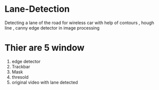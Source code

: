 # Lane-Detection
Detecting a lane of the road for wireless car with help of contours , hough line , canny edge detector in image processing 

# Thier are 5 window 
1) edge detector
2) Trackbar 
3) Mask
4) thresold
5) original video with lane detected
